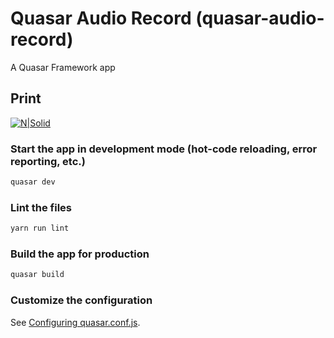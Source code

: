 # Quasar Audio Record (quasar-audio-record)

A Quasar Framework app

## Print

[![N|Solid](https://github.com/patrickmonteiro/quasar-audio-record/blob/master/docs/print.png?raw=true)](https://quasaraudiorecord.surge.sh)

### Start the app in development mode (hot-code reloading, error reporting, etc.)
```bash
quasar dev
```

### Lint the files
```bash
yarn run lint
```

### Build the app for production
```bash
quasar build
```

### Customize the configuration
See [Configuring quasar.conf.js](https://quasar.dev/quasar-cli/quasar-conf-js).
